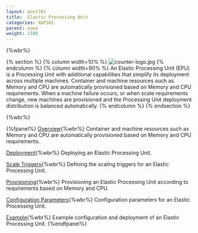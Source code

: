 ```yaml
---
layout: post101
title:  Elastic Processing Unit
categories: XAP101
parent: none
weight: 2100
---
```


{%wbr%}

{% section %}
{% column width=10% %}
![counter-logo.jpg](/attachment_files/subject/elastic.png)
{% endcolumn %}
{% column width=90% %}
An Elastic Processing Unit (EPU) is a Processing Unit with additional capabilities that simplify its deployment across multiple machines. Container and machine resources such as Memory and CPU are automatically provisioned based on Memory and CPU requirements.
When a machine failure occurs, or when scale requirements change, new machines are provisioned and the Processing Unit deployment distribution is balanced automatically.
{% endcolumn %}
{% endsection %}


{%wbr%}


{%fpanel%}
[Overview](./elastic-processing-unit.html){%wbr%}
Container and machine resources such as Memory and CPU are automatically provisioned based on Memory and CPU requirements.

[Deployment](./elastic-processing-unit-deploy.html){%wbr%}
Deploying an Elastic Processing Unit.

[Scale Triggers](./elastic-processing-unit-trigger.html){%wbr%}
Defining the scaling triggers for an Elastic Processing Unit.

[Provisioning](./elastic-processing-unit-provisioning.html){%wbr%}
Provisioning an Elastic Processing Unit according to requirements based on Memory and CPU.

[Configuration Parameters](./elastic-processing-unit-properties.html){%wbr%}
Configuration parameters for an Elastic Processing Unit.

[Example](./elastic-processing-unit-example.html){%wbr%}
Example configuration and deployment of an Elastic Processing Unit.
{%endfpanel%}

<br>


